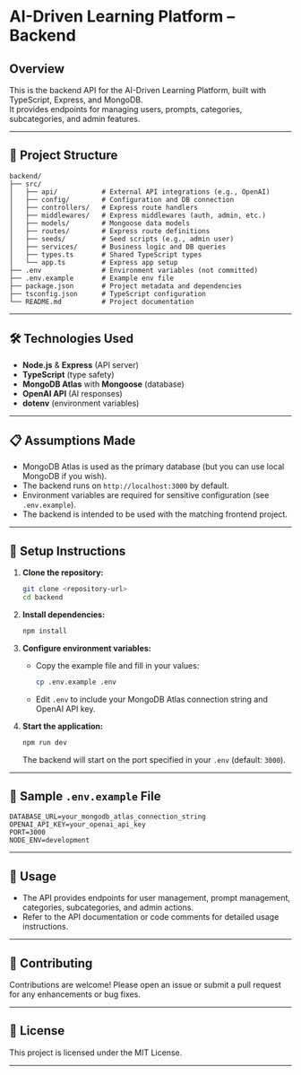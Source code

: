 # AI-Driven Learning Platform – Backend

## Overview
This is the backend API for the AI-Driven Learning Platform, built with TypeScript, Express, and MongoDB.  
It provides endpoints for managing users, prompts, categories, subcategories, and admin features.

---

## 📁 Project Structure

```
backend/
├── src/
│   ├── api/           # External API integrations (e.g., OpenAI)
│   ├── config/        # Configuration and DB connection
│   ├── controllers/   # Express route handlers
│   ├── middlewares/   # Express middlewares (auth, admin, etc.)
│   ├── models/        # Mongoose data models
│   ├── routes/        # Express route definitions
│   ├── seeds/         # Seed scripts (e.g., admin user)
│   ├── services/      # Business logic and DB queries
│   ├── types.ts       # Shared TypeScript types
│   └── app.ts         # Express app setup
├── .env               # Environment variables (not committed)
├── .env.example       # Example env file
├── package.json       # Project metadata and dependencies
├── tsconfig.json      # TypeScript configuration
└── README.md          # Project documentation
```

---

## 🛠 Technologies Used

- **Node.js** & **Express** (API server)
- **TypeScript** (type safety)
- **MongoDB Atlas** with **Mongoose** (database)
- **OpenAI API** (AI responses)
- **dotenv** (environment variables)

---

## 📋 Assumptions Made

- MongoDB Atlas is used as the primary database (but you can use local MongoDB if you wish).
- The backend runs on `http://localhost:3000` by default.
- Environment variables are required for sensitive configuration (see `.env.example`).
- The backend is intended to be used with the matching frontend project.

---

## 🚀 Setup Instructions

1. **Clone the repository:**
   ```bash
   git clone <repository-url>
   cd backend
   ```

2. **Install dependencies:**
   ```bash
   npm install
   ```

3. **Configure environment variables:**
   - Copy the example file and fill in your values:
     ```bash
     cp .env.example .env
     ```
   - Edit `.env` to include your MongoDB Atlas connection string and OpenAI API key.

4. **Start the application:**
   ```bash
   npm run dev
   ```
   The backend will start on the port specified in your `.env` (default: `3000`).

---

## 🧪 Sample `.env.example` File

```
DATABASE_URL=your_mongodb_atlas_connection_string
OPENAI_API_KEY=your_openai_api_key
PORT=3000
NODE_ENV=development
```

---


## 📖 Usage

- The API provides endpoints for user management, prompt management, categories, subcategories, and admin actions.
- Refer to the API documentation or code comments for detailed usage instructions.

---

## 🤝 Contributing

Contributions are welcome! Please open an issue or submit a pull request for any enhancements or bug fixes.

---

## 📝 License

This project is licensed under the MIT License.

---
